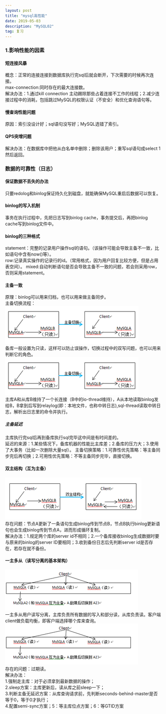```yaml
---
layout: post
title: "mysql高性能"
date: 2019-05-03
description: "MySQL02"
tag: 复习
---
```

### 1.影响性能的因素
#### 短连接风暴
概念：正常的连接连接到数据库执行完sql后就会断开，下次需要的时候再次连接。  
max-connection:同时存在的最大连接数。  
解决办法：1.通过kill connection 主动踢除那些占着连接不工作的线程；2.减少连接过程中的消耗，包括跳过MySQL的权限认证（不安全）和优化查询语句等。
#### 慢查询性能问题
原因：索引没设计好；sql语句没写好；MySQL选错了索引。
#### QPS突增问题
解决办法：在数据库中把他从白名单中删除；删除该用户；重写sql语句成select 1 然后返回。
### 数据的可靠性（日志）
#### 保证数据不丢失的办法
只要redolog和binlog保证持久化到磁盘，就能确保MySQL重启后数据可以恢复。
#### binlog的写入机制
事务在执行过程中，先把日志写到binlog cache，事务提交后，再把binlog cache写到binlog文件中。
#### binlog的三种格式
statement：完整的记录用户操作sql的语句。（该操作可能会导致主备不一致，比如语句中含有now()等）。  
row:记录真实操作的记录行的id。（常用格式，因为用户回复比较方便，但是占用表空间）。
mixed:自动判断语句是否会导致主备不一致的问题，若会则采用row，否则采用statement。
#### 主备一致
原理：binlog可以用来归档，也可以用来做主备同步。  
主备切换流程：  
![MySQL主备切换](/images/article/mysql/mysql-masterToSlave.jpg "MySQL主备切换")  
备库一般设置为只读，这样可以防止误操作，切换过程中的双写问题，也可以用来判断它的角色。
![MySQL主备切换的具体过程](/images/article/mysql/mysql-masterToSlave.jpg "MySQL主备切换的具体过程")    
主库A和从库B维持了一个长连接（B中的io-thread维持），A从本地读取binlog发给B，B拿到后写到relaylog(即：本地文件，也称中转日志),sql-thread读取中转日志，解析出日志里的命令并执行。  
##### 主备延迟
主库执行完sql后再到备库执行sql完毕这中间是有时间差的。  
延迟的来源：1.某些情况下，备库机器的性能比主库差；2.备库的压力大；3.使用了大事务（比如一次删除大量sql）。
主备切换策略：1.可靠性优先策略：等主备同步完后再切换；2.可用性优先策略：不等主备同步完毕，直接切换。
#### 双主结构（互为主备）
![MySQL双主结构](/images/article/mysql/mysql-doubleMaster.jpg "MySQL双主结构")  
存在问题：节点A更新了一条语句生成binlog传到节点B，节点B执行binlog更新语句也会生成binlog传到节点A，进而形成循环复制。  
解决办法：1.规定两个库的server id不相同；2.一个备库接收binlog生成数据时要与原来的binlog的server ID要相同；3.收到备份日志后先判断server id是否存在，若存在就不备份。
#### 一主多从（读写分离的基本架构）
![MySQL一主多从](/images/article/mysql/mysql-oneToMore.jpg "MySQL一主多从")  
一主多从用户读写分离，主库负责所有数据的写入和部分读，从库负责读。客户端client做负载均衡，即客户端选择哪个库来查询。
![MySQL一主多从（带proxy）](/images/article/mysql/mysql-oneToMore.jpg "MySQL一主多从（带proxy）")  
存在的问题：过期读。  
解决办法：  
1.强制走主库：对于必须拿到最新数据的操作；  
2.sleep方案：主库更新后，读从库之前sleep一下；  
3.判断主备无延迟方案：从库查询请求前，先判断seconds-behind-master是否等于0，等于0才执行；  
4.配置semi-sync方案；5：等主库位点方案；6：等GTID方案

